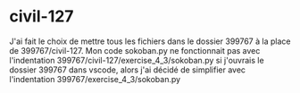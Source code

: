 # civil-127

J'ai fait le choix de mettre tous les fichiers dans le dossier 399767 à la place de 399767/civil-127.
Mon code sokoban.py ne fonctionnait pas avec l'indentation 399767/civil-127/exercise_4_3/sokoban.py si j'ouvrais le dossier 399767 dans vscode, alors j'ai décidé de simplifier avec l'indentation 399767/exercise_4_3/sokoban.py